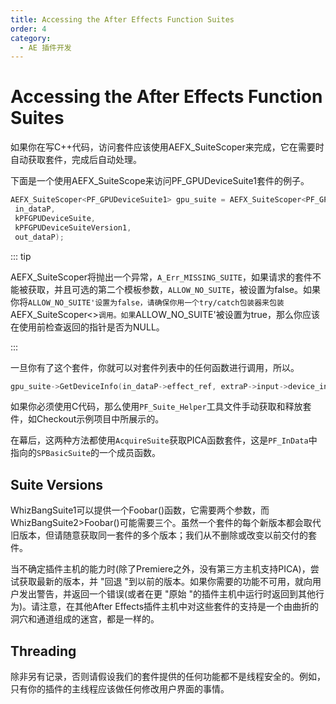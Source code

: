 ```yaml
---
title: Accessing the After Effects Function Suites
order: 4
category:
  - AE 插件开发
---
```

# Accessing the After Effects Function Suites

如果你在写C++代码，访问套件应该使用AEFX_SuiteScoper来完成，它在需要时自动获取套件，完成后自动处理。

下面是一个使用AEFX_SuiteScope来访问PF_GPUDeviceSuite1套件的例子。

```cpp
AEFX_SuiteScoper<PF_GPUDeviceSuite1> gpu_suite = AEFX_SuiteScoper<PF_GPUDeviceSuite1>(
 in_dataP,
 kPFGPUDeviceSuite,
 kPFGPUDeviceSuiteVersion1,
 out_dataP);

```

::: tip

AEFX_SuiteScoper将抛出一个异常，`A_Err_MISSING_SUITE`，如果请求的套件不能被获取，并且可选的第二个模板参数，`ALLOW_NO_SUITE`，被设置为false。如果你将`ALLOW_NO_SUITE'设置为false，请确保你用一个try/catch包装器来包装`AEFX_SuiteScoper<>`调用。如果`ALLOW_NO_SUITE'被设置为true，那么你应该在使用前检查返回的指针是否为NULL。

:::

一旦你有了这个套件，你就可以对套件列表中的任何函数进行调用，所以。

```cpp
gpu_suite->GetDeviceInfo(in_dataP->effect_ref, extraP->input->device_index, &device_info);

```

如果你必须使用C代码，那么使用`PF_Suite_Helper`工具文件手动获取和释放套件，如Checkout示例项目中所展示的。

在幕后，这两种方法都使用`AcquireSuite`获取PICA函数套件，这是`PF_InData`中指向的`SPBasicSuite`的一个成员函数。

## Suite Versions

WhizBangSuite1可以提供一个Foobar()函数，它需要两个参数，而WhizBangSuite2>Foobar()可能需要三个。虽然一个套件的每个新版本都会取代旧版本，但请随意获取同一套件的多个版本；我们从不删除或改变以前交付的套件。

当不确定插件主机的能力时(除了Premiere之外，没有第三方主机支持PICA)，尝试获取最新的版本，并 "回退 "到以前的版本。如果你需要的功能不可用，就向用户发出警告，并返回一个错误(或者在更 "原始 "的插件主机中运行时返回到其他行为)。请注意，在其他After Effects插件主机中对这些套件的支持是一个由曲折的洞穴和通道组成的迷宫，都是一样的。

## Threading

除非另有记录，否则请假设我们的套件提供的任何功能都不是线程安全的。例如，只有你的插件的主线程应该做任何修改用户界面的事情。